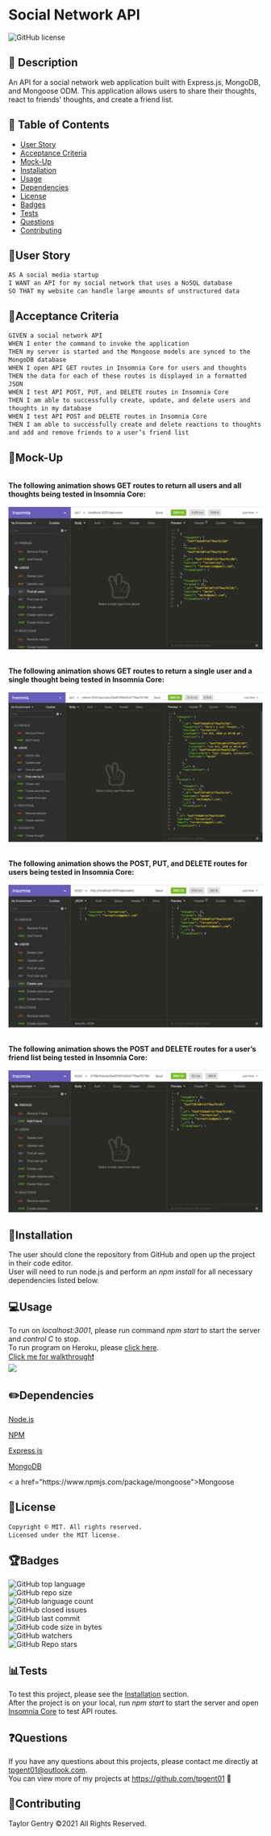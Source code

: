 # Social Network API
![GitHub license](https://img.shields.io/badge/license-MIT-blue.svg)


## 💬 Description 
An API for a social network web application built with Express.js, MongoDB, and Mongoose ODM.  This application allows users to share their thoughts, react to friends' thoughts, and create a friend list. 


## 📓 Table of Contents

* [User Story](#user-story)
* [Acceptance Criteria](#acceptance-criteria)
* [Mock-Up](#mock-up)
* [Installation](#installation)
* [Usage](#usage)
* [Dependencies](#dependencies)
* [License](#license)
* [Badges](#badges)
* [Tests](#tests)
* [Questions](#questions)
* [Contributing](#contributing)


## 🧠User Story
```
AS A social media startup
I WANT an API for my social network that uses a NoSQL database
SO THAT my website can handle large amounts of unstructured data
```


## 🧩Acceptance Criteria
```
GIVEN a social network API
WHEN I enter the command to invoke the application
THEN my server is started and the Mongoose models are synced to the MongoDB database
WHEN I open API GET routes in Insomnia Core for users and thoughts
THEN the data for each of these routes is displayed in a formatted JSON
WHEN I test API POST, PUT, and DELETE routes in Insomnia Core
THEN I am able to successfully create, update, and delete users and thoughts in my database
WHEN I test API POST and DELETE routes in Insomnia Core
THEN I am able to successfully create and delete reactions to thoughts and add and remove friends to a user’s friend list
```


## 🎨Mock-Up
<br>**The following animation shows GET routes to return all users and all thoughts being tested in Insomnia Core:**</br>
<br>![](assets/mock-up.gif)</br>

<br>**The following animation shows GET routes to return a single user and a single thought being tested in Insomnia Core:**</br>
<br>![](assets/mock-up2.gif)</br>

<br>**The following animation shows the POST, PUT, and DELETE routes for users being tested in Insomnia Core:**</br>
<br>![](assets/mock-up3.gif)</br>

<br>**The following animation shows the POST and DELETE routes for a user’s friend list being tested in Insomnia Core:**</br>
<br>![](assets/mock-up4.gif)</br>


## 🔌Installation

The user should clone the repository from GitHub and open up the project in their code editor.
<br>User will need to run node.js and perform an _npm install_ for all necessary dependencies listed below.</br>


## 💻Usage 
To run on _localhost:3001_, please run command _npm start_ to start the server and _control C_ to stop.
<br>To run program on Heroku, please [click here](https://damp-beach-37387.herokuapp.com/).</br>
[Click me for walkthrough❗️](https://drive.google.com/file/d/1r1HfNW2eTT6yNOtebrMdx-Sk-RCgTDo1/view)
<br>![](assets/example.gif)</br>


## ✏️Dependencies
<p><a href="https://nodejs.org/">Node.js</a></p>
<p><a href="https://www.npmjs.com/">NPM</a></p>
<p><a href="https://www.npmjs.com/package/express">Express.js</a></p>
<p><a href="https://www.mongodb.com/">MongoDB</a></p>
<p>< a href="https://www.npmjs.com/package/mongoose">Mongoose</a></p>


## 🔐License
```
Copyright © MIT. All rights reserved. 
Licensed under the MIT license.
```


## 🏆Badges

![GitHub top language](https://img.shields.io/github/languages/top/tpgent01/social-network-api?color=red&style=plastic)
<br>![GitHub repo size](https://img.shields.io/github/repo-size/tpgent01/social-network-api?color=orange&style=plastic)</br>
![GitHub language count](https://img.shields.io/github/languages/count/tpgent01/social-network-api?color=yellow&style=plastic)
<br>![GitHub closed issues](https://img.shields.io/github/issues-closed/tpgent01/social-network-api?color=brightgreen&style=plastic)</br>
![GitHub last commit](https://img.shields.io/github/last-commit/tpgent01/social-network-api?color=blueviolet&style=plastic)
<br>![GitHub code size in bytes](https://img.shields.io/github/languages/code-size/tpgent01/social-network-api?color=ff69b4&style=plastic)</br>
![GitHub watchers](https://img.shields.io/github/watchers/tpgent01/social-network-api?style=social)
<br>![GitHub Repo stars](https://img.shields.io/github/stars/tpgent01/social-network-api?style=social)</br>



## 📊Tests

To test this project, please see the [Installation](#installation) section.
<br>After the project is on your local, run _npm start_ to start the server and open [Insomnia Core](https://insomnia.rest/products/insomnia) to test API routes.</br>


## ❓Questions

If you have any questions about this projects, please contact me directly at tpgent01@outlook.com. 
<br>You can view more of my projects at https://github.com/tpgent01 👾</br>


## 📌Contributing

Taylor Gentry ©2021 All Rights Reserved.
